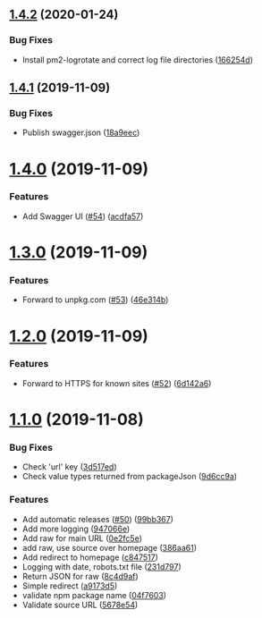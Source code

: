 ## [1.4.2](https://github.com/ffflorian/pkgsource/compare/v1.4.1...v1.4.2) (2020-01-24)

### Bug Fixes

- Install pm2-logrotate and correct log file directories ([166254d](https://github.com/ffflorian/pkgsource/commit/166254d0fe97b84aca8abcc7fcff44e517e335e8))

## [1.4.1](https://github.com/ffflorian/pkgsource/compare/v1.4.0...v1.4.1) (2019-11-09)

### Bug Fixes

- Publish swagger.json ([18a9eec](https://github.com/ffflorian/pkgsource/commit/18a9eec0909d139d0e5f1022d35a9bd13789e94c))

# [1.4.0](https://github.com/ffflorian/pkgsource/compare/v1.3.0...v1.4.0) (2019-11-09)

### Features

- Add Swagger UI ([#54](https://github.com/ffflorian/pkgsource/issues/54)) ([acdfa57](https://github.com/ffflorian/pkgsource/commit/acdfa5715a0bf585e93c15da1ad13df468f4702e))

# [1.3.0](https://github.com/ffflorian/pkgsource/compare/v1.2.0...v1.3.0) (2019-11-09)

### Features

- Forward to unpkg.com ([#53](https://github.com/ffflorian/pkgsource/issues/53)) ([46e314b](https://github.com/ffflorian/pkgsource/commit/46e314b180f22ffd973429e67ceeb48d3513a688))

# [1.2.0](https://github.com/ffflorian/pkgsource/compare/v1.1.0...v1.2.0) (2019-11-09)

### Features

- Forward to HTTPS for known sites ([#52](https://github.com/ffflorian/pkgsource/issues/52)) ([6d142a6](https://github.com/ffflorian/pkgsource/commit/6d142a637ccfad50b6116ced1c2fb20fd7fb9565))

# [1.1.0](https://github.com/ffflorian/pkgsource/compare/v1.0.0...v1.1.0) (2019-11-08)

### Bug Fixes

- Check 'url' key ([3d517ed](https://github.com/ffflorian/pkgsource/commit/3d517ed62ea2e7252b0f98468a0a9abf3458b7c6))
- Check value types returned from packageJson ([9d6cc9a](https://github.com/ffflorian/pkgsource/commit/9d6cc9a4d8da90f7ab5249531468a7c088cbdee7))

### Features

- Add automatic releases ([#50](https://github.com/ffflorian/pkgsource/issues/50)) ([99bb367](https://github.com/ffflorian/pkgsource/commit/99bb367586de877b2b3edf2b4e630876ea163cd1))
- Add more logging ([947066e](https://github.com/ffflorian/pkgsource/commit/947066ee1679173bf1b6d9c0551e0ac19bf591ee))
- Add raw for main URL ([0e2fc5e](https://github.com/ffflorian/pkgsource/commit/0e2fc5e485596ca0c05097c9c18450260339cf97))
- add raw, use source over homepage ([386aa61](https://github.com/ffflorian/pkgsource/commit/386aa6194f0be6d7708beeea54e426d7d44eaef4))
- Add redirect to homepage ([c847517](https://github.com/ffflorian/pkgsource/commit/c8475178f9e84cdb9c7a92de8b160baf17c806fe))
- Logging with date, robots.txt file ([231d797](https://github.com/ffflorian/pkgsource/commit/231d79717ff250643343c1ac84e70797059c5936))
- Return JSON for raw ([8c4d9af](https://github.com/ffflorian/pkgsource/commit/8c4d9affc16b106680c250d5d58f4e869a602954))
- Simple redirect ([a9173d5](https://github.com/ffflorian/pkgsource/commit/a9173d59903b4d6942e623f82a6857586058ab3f))
- validate npm package name ([04f7603](https://github.com/ffflorian/pkgsource/commit/04f76039971da4f327a55c13b0ca1eaa4acab758))
- Validate source URL ([5678e54](https://github.com/ffflorian/pkgsource/commit/5678e546223225d20b655397511b1c44971526e9))
